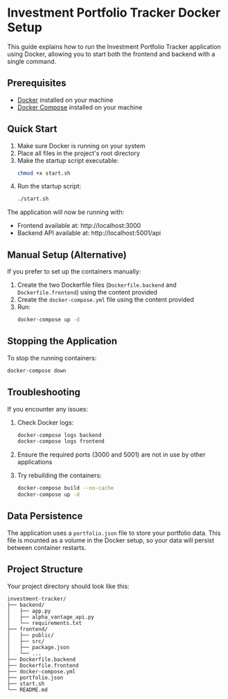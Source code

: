 # Investment Portfolio Tracker Docker Setup

This guide explains how to run the Investment Portfolio Tracker application using Docker, allowing you to start both the frontend and backend with a single command.

## Prerequisites

- [Docker](https://www.docker.com/get-started) installed on your machine
- [Docker Compose](https://docs.docker.com/compose/install/) installed on your machine

## Quick Start

1. Make sure Docker is running on your system
2. Place all files in the project's root directory
3. Make the startup script executable:
   ```bash
   chmod +x start.sh
   ```
4. Run the startup script:
   ```bash
   ./start.sh
   ```

The application will now be running with:
- Frontend available at: http://localhost:3000
- Backend API available at: http://localhost:5001/api

## Manual Setup (Alternative)

If you prefer to set up the containers manually:

1. Create the two Dockerfile files (`Dockerfile.backend` and `Dockerfile.frontend`) using the content provided
2. Create the `docker-compose.yml` file using the content provided
3. Run:
   ```bash
   docker-compose up -d
   ```

## Stopping the Application

To stop the running containers:
```bash
docker-compose down
```

## Troubleshooting

If you encounter any issues:

1. Check Docker logs:
   ```bash
   docker-compose logs backend
   docker-compose logs frontend
   ```

2. Ensure the required ports (3000 and 5001) are not in use by other applications

3. Try rebuilding the containers:
   ```bash
   docker-compose build --no-cache
   docker-compose up -d
   ```

## Data Persistence

The application uses a `portfolio.json` file to store your portfolio data. This file is mounted as a volume in the Docker setup, so your data will persist between container restarts.

## Project Structure

Your project directory should look like this:
```
investment-tracker/
├── backend/
│   ├── app.py
│   ├── alpha_vantage_api.py
│   └── requirements.txt
├── frontend/
│   ├── public/
│   ├── src/
│   ├── package.json
│   └── ...
├── Dockerfile.backend
├── Dockerfile.frontend
├── docker-compose.yml
├── portfolio.json
├── start.sh
└── README.md
```